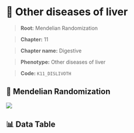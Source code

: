 # 🧪 Other diseases of liver

> **Root:** Mendelian Randomization

> **Chapter:** 11  

> **Chapter name:** Digestive

> **Phenotype:** Other diseases of liver  

> **Code:** `K11_DISLIVOTH`

## 🧬 Mendelian Randomization  

<img src="/MR/Figures/Forward/K11_DISLIVOTH.png"/>

## 📊 Data Table

<CsvTableMRF src="/public/MR/Data/Forward/K11_DISLIVOTH.csv"/>
